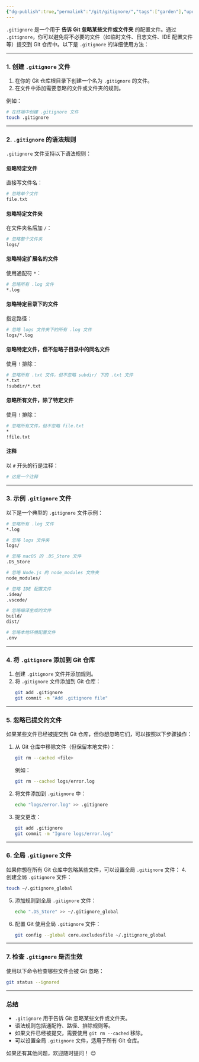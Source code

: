 ```yaml
---
{"dg-publish":true,"permalink":"/git/gitignore/","tags":["garden"],"updated":"2025-03-02T01:22:34.000+08:00"}
---
```


`.gitignore` 是一个用于 **告诉 Git 忽略某些文件或文件夹** 的配置文件。通过 `.gitignore`，你可以避免将不必要的文件（如临时文件、日志文件、IDE 配置文件等）提交到 Git 仓库中。以下是 `.gitignore` 的详细使用方法：

---

### **1. 创建 `.gitignore` 文件**
1. 在你的 Git 仓库根目录下创建一个名为 `.gitignore` 的文件。
2. 在文件中添加需要忽略的文件或文件夹的规则。

例如：
```bash
# 在终端中创建 .gitignore 文件
touch .gitignore
```

---

### **2. `.gitignore` 的语法规则**
`.gitignore` 文件支持以下语法规则：

#### **忽略特定文件**
直接写文件名：
```bash
# 忽略单个文件
file.txt
```

#### **忽略特定文件夹**
在文件夹名后加 `/`：
```bash
# 忽略整个文件夹
logs/
```

#### **忽略特定扩展名的文件**
使用通配符 `*`：
```bash
# 忽略所有 .log 文件
*.log
```

#### **忽略特定目录下的文件**
指定路径：
```bash
# 忽略 logs 文件夹下的所有 .log 文件
logs/*.log
```

#### **忽略特定文件，但不忽略子目录中的同名文件**
使用 `!` 排除：
```bash
# 忽略所有 .txt 文件，但不忽略 subdir/ 下的 .txt 文件
*.txt
!subdir/*.txt
```

#### **忽略所有文件，除了特定文件**
使用 `!` 排除：
```bash
# 忽略所有文件，但不忽略 file.txt
*
!file.txt
```

#### **注释**
以 `#` 开头的行是注释：
```bash
# 这是一个注释
```

---

### **3. 示例 `.gitignore` 文件**
以下是一个典型的 `.gitignore` 文件示例：
```bash
# 忽略所有 .log 文件
*.log

# 忽略 logs 文件夹
logs/

# 忽略 macOS 的 .DS_Store 文件
.DS_Store

# 忽略 Node.js 的 node_modules 文件夹
node_modules/

# 忽略 IDE 配置文件
.idea/
.vscode/

# 忽略编译生成的文件
build/
dist/

# 忽略本地环境配置文件
.env
```

---

### **4. 将 `.gitignore` 添加到 Git 仓库**
1. 创建 `.gitignore` 文件并添加规则。
2. 将 `.gitignore` 文件添加到 Git 仓库：
   ```bash
   git add .gitignore
   git commit -m "Add .gitignore file"
   ```

---

### **5. 忽略已提交的文件**
如果某些文件已经被提交到 Git 仓库，但你想忽略它们，可以按照以下步骤操作：

1. 从 Git 仓库中移除文件（但保留本地文件）：
   ```bash
   git rm --cached <file>
   ```
   例如：
   ```bash
   git rm --cached logs/error.log
   ```

2. 将文件添加到 `.gitignore` 中：
   ```bash
   echo "logs/error.log" >> .gitignore
   ```

3. 提交更改：
   ```bash
   git add .gitignore
   git commit -m "Ignore logs/error.log"
   ```

---

### **6. 全局 `.gitignore` 文件**
如果你想在所有 Git 仓库中忽略某些文件，可以设置全局 `.gitignore` 文件：
4. 创建全局 `.gitignore` 文件：
   ```bash
   touch ~/.gitignore_global
   ```
5. 添加规则到全局 `.gitignore` 文件：
   ```bash
   echo ".DS_Store" >> ~/.gitignore_global
   ```
6. 配置 Git 使用全局 `.gitignore` 文件：
   ```bash
   git config --global core.excludesfile ~/.gitignore_global
   ```

---

### **7. 检查 `.gitignore` 是否生效**
使用以下命令检查哪些文件会被 Git 忽略：
```bash
git status --ignored
```

---

### **总结**
- `.gitignore` 用于告诉 Git 忽略某些文件或文件夹。
- 语法规则包括通配符、路径、排除规则等。
- 如果文件已经被提交，需要使用 `git rm --cached` 移除。
- 可以设置全局 `.gitignore` 文件，适用于所有 Git 仓库。

如果还有其他问题，欢迎随时提问！ 😊